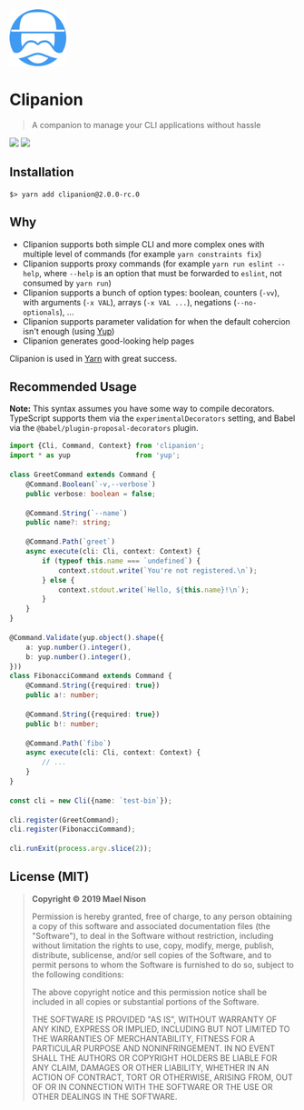 <img src="./logo.svg" width="100" />

# Clipanion

> A companion to manage your CLI applications without hassle

[![](https://img.shields.io/npm/v/clipanion.svg)]() [![](https://img.shields.io/npm/l/clipanion.svg)]()

## Installation

```
$> yarn add clipanion@2.0.0-rc.0
```

## Why

  - Clipanion supports both simple CLI and more complex ones with multiple level of commands (for example `yarn constraints fix`)
  - Clipanion supports proxy commands (for example `yarn run eslint --help`, where `--help` is an option that must be forwarded to `eslint`, not consumed by `yarn run`)
  - Clipanion supports a bunch of option types: boolean, counters (`-vv`), with arguments (`-x VAL`), arrays (`-x VAL ...`), negations (`--no-optionals`), ...
  - Clipanion supports parameter validation for when the default cohercion isn't enough (using [Yup](https://github.com/jquense/yup))
  - Clipanion generates good-looking help pages

Clipanion is used in [Yarn](https://github.com/yarnpkg/berry) with great success.

## Recommended Usage

**Note:** This syntax assumes you have some way to compile decorators. TypeScript supports them via the `experimentalDecorators` setting, and Babel via the `@babel/plugin-proposal-decorators` plugin.

```ts
import {Cli, Command, Context} from 'clipanion';
import * as yup                from 'yup';

class GreetCommand extends Command {
    @Command.Boolean(`-v,--verbose`)
    public verbose: boolean = false;

    @Command.String(`--name`)
    public name?: string;

    @Command.Path(`greet`)
    async execute(cli: Cli, context: Context) {
        if (typeof this.name === `undefined`) {
            context.stdout.write(`You're not registered.\n`);
        } else {
            context.stdout.write(`Hello, ${this.name}!\n`);
        }
    }
}

@Command.Validate(yup.object().shape({
    a: yup.number().integer(),
    b: yup.number().integer(),
}))
class FibonacciCommand extends Command {
    @Command.String({required: true})
    public a!: number;

    @Command.String({required: true})
    public b!: number;

    @Command.Path(`fibo`)
    async execute(cli: Cli, context: Context) {
        // ...
    }
}

const cli = new Cli({name: `test-bin`});

cli.register(GreetCommand);
cli.register(FibonacciCommand);

cli.runExit(process.argv.slice(2));
```

## License (MIT)

> **Copyright © 2019 Mael Nison**
>
> Permission is hereby granted, free of charge, to any person obtaining a copy of this software and associated documentation files (the "Software"), to deal in the Software without restriction, including without limitation the rights to use, copy, modify, merge, publish, distribute, sublicense, and/or sell copies of the Software, and to permit persons to whom the Software is furnished to do so, subject to the following conditions:
>
> The above copyright notice and this permission notice shall be included in all copies or substantial portions of the Software.
>
> THE SOFTWARE IS PROVIDED "AS IS", WITHOUT WARRANTY OF ANY KIND, EXPRESS OR IMPLIED, INCLUDING BUT NOT LIMITED TO THE WARRANTIES OF MERCHANTABILITY, FITNESS FOR A PARTICULAR PURPOSE AND NONINFRINGEMENT. IN NO EVENT SHALL THE AUTHORS OR COPYRIGHT HOLDERS BE LIABLE FOR ANY CLAIM, DAMAGES OR OTHER LIABILITY, WHETHER IN AN ACTION OF CONTRACT, TORT OR OTHERWISE, ARISING FROM, OUT OF OR IN CONNECTION WITH THE SOFTWARE OR THE USE OR OTHER DEALINGS IN THE SOFTWARE.
